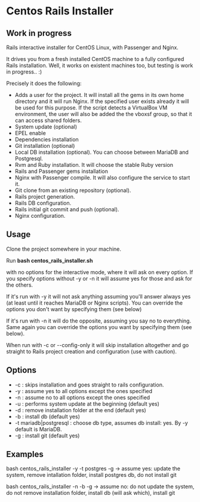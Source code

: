 Centos Rails Installer
======================

Work in progress
----------------

Rails interactive installer for CentOS Linux, with Passenger and Nginx.

It drives you from a fresh installed CentOS machine to a fully configured Rails installation. Well, it works on existent machines too, but testing is work in progress.. :)

Precisely it does the following:

- Adds a user for the project. It will install all the gems in its own home directory and it will run Nginx. If the specified user exists already it will be used for this purpose. If the script detects a VirtualBox VM environment, the user will also be added the the vboxsf group, so that it can access shared folders.
- System update (optional)
- EPEL enable
- Dependencies installation
- Git installation (optional)
- Local DB installation (optional). You can choose between MariaDB and Postgresql.
- Rvm and Ruby installation. It will choose the stable Ruby version
- Rails and Passenger gems installation
- Nginx with Passenger compile. It will also configure the service to start it.
- Git clone from an existing repository (optional).
- Rails project generation.
- Rails DB configuration.
- Rails initial git commit and push (optional).
- Nginx configuration.


Usage
-----

Clone the project somewhere in your machine.

Run **bash centos_rails_installer.sh**

with no options for the interactive mode, where it will ask on every option. If you specify options without -y or -n it will assume yes for those and ask for the others.

If it's run with -y it will not ask anything assuming you'll answer always yes (at least until it reaches MariaDB or Nginx scripts). You can override the options you don't want by specifying them (see below)

If it's run with -n it will do the opposite, assuming you say no to everything. Same again you can override the options you want by specifying them (see below).

When run with -c or --config-only it will skip installation altogether and go straight to Rails project creation and configuration (use with caution).


Options
-------

  - -c : skips installation and goes straight to rails configuration.
  - -y : assume yes to all options except the ones specified
  - -n : assume no to all options except the ones specified
  - -u : performs system update at the beginning (default yes)
  - -d : remove installation folder at the end (default yes)
  - -b : install db (default yes)
  - -t mariadb|postgresql : choose db type, assumes db install: yes. By -y default is MariaDB.
  - -g : install git (default yes)

Examples
--------

bash centos_rails_installer -y -t postgres -g -> assume yes: update the system, remove intallation folder, install postgres db, do not install git

bash centos_rails_installer -n -b -g -> assume no: do not update the system, do not remove installation folder, install db (will ask which), install git
